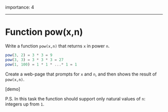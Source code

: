importance: 4

---

# Function pow(x,n)

Write a function `pow(x,n)` that returns `x` in power `n`.

```js
pow(3, 2) = 3 * 3 = 9
pow(3, 3) = 3 * 3 * 3 = 27
pow(1, 100) = 1 * 1 * ...* 1 = 1
```

Create a web-page that prompts for `x` and `n`, and then shows the result of `pow(x,n)`.

[demo]

P.S. In this task the function should support only natural values of `n`: integers up from `1`.
